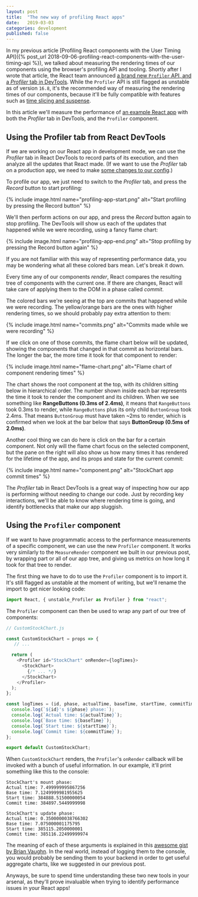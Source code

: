 ```yaml
---
layout: post
title:  "The new way of profiling React apps"
date:   2019-03-03
categories: development
published: false
---
```


In my previous article [Profiling React components with the User Timing API]({% post_url 2018-09-06-profiling-react-components-with-the-user-timing-api %}), we talked about measuring the rendering times of our components using the browser's profiling API and tooling. Shortly after I wrote that article, the React team announced [a brand new `Profiler` API, and a *Profiler* tab in DevTools](https://reactjs.org/blog/2018/09/10/introducing-the-react-profiler.html). While the `Profiler` API is still flagged as unstable as of version `16.8`, it's the recommended way of measuring the rendering times of our components, because it'll be fully compatible with features such as [time slicing and suspense](https://reactjs.org/blog/2018/03/01/sneak-peek-beyond-react-16.html).

In this article we'll measure the performance of [an example React app](https://github.com/groundberry/stock-chart-client) with both the *Profiler* tab in DevTools, and the `Profiler` component.

## Using the Profiler tab from React DevTools

If we are working on our React app in development mode, we can use the *Profiler* tab in React DevTools to record parts of its execution, and then analyze all the updates that React made. (If we want to use the *Profiler* tab on a production app, we need to make [some changes to our config](https://gist.github.com/bvaughn/25e6233aeb1b4f0cdb8d8366e54a3977).)

To profile our app, we just need to switch to the *Profiler* tab, and press the *Record* button to start profiling:

{% include image.html name="profiling-app-start.png" alt="Start profiling by pressing the Record button" %}

We'll then perform actions on our app, and press the *Record* button again to stop profiling. The DevTools will show us each of the updates that happened while we were recording, using a fancy flame chart:

{% include image.html name="profiling-app-end.png" alt="Stop profiling by pressing the Record button again" %}

If you are not familiar with this way of representing performance data, you may be wondering what all these colored bars mean. Let's break it down.

Every time any of our components *render*, React compares the resulting tree of components with the current one. If there are changes, React will take care of applying them to the DOM in a phase called *commit*.

The colored bars we're seeing at the top are commits that happened while we were recording. The yellow/orange bars are the ones with higher rendering times, so we should probably pay extra attention to them:

{% include image.html name="commits.png" alt="Commits made while we were recording" %}

If we click on one of those commits, the flame chart below will be updated, showing the components that changed in that commit as horizontal bars. The longer the bar, the more time it took for that component to render:

{% include image.html name="flame-chart.png" alt="Flame chart of component rendering times" %}

The chart shows the root component at the top, with its children sitting below in hierarchical order. The number shown inside each bar represents the time it took to render the component and its children. When we see something like **RangeButtons (0.3ms of 2.4ms)**, it means that `RangeButtons` took 0.3ms to render, while `RangeButtons` plus its only child `ButtonGroup` took 2.4ms. That means `ButtonGroup` must have taken ~2ms to render, which is confirmed when we look at the bar below that says **ButtonGroup (0.5ms of 2.0ms)**.

Another cool thing we can do here is click on the bar for a certain component. Not only will the flame chart focus on the selected component, but the pane on the right will also show us how many times it has rendered for the lifetime of the app, and its props and state for the current commit:

{% include image.html name="component.png" alt="StockChart app commit times" %}

The *Profiler* tab in React DevTools is a great way of inspecting how our app is performing without needing to change our code. Just by recording key interactions, we'll be able to know where rendering time is going, and identify bottlenecks that make our app sluggish.

## Using the `Profiler` component

If we want to have programmatic access to the performance measurements of a specific component, we can use the new `Profiler` component. It works very similarly to the `MeasureRender` component we built in our previous post, by wrapping part or all of our app tree, and giving us metrics on how long it took for that tree to render.

The first thing we have to do to use the `Profiler` component is to import it. It's still flagged as unstable at the moment of writing, but we'll rename the import to get nicer looking code:

``` js
import React, { unstable_Profiler as Profiler } from "react";
```

The `Profiler` component can then be used to wrap any part of our tree of components:

```js
// CustomStockChart.js

const CustomStockChart = props => {
   // ...

  return (
    <Profiler id="StockChart" onRender={logTimes}>
      <StockChart>
        {/* ... */}
      </StockChart>
    </Profiler>
  );
};

const logTimes = (id, phase, actualTime, baseTime, startTime, commitTime) => {
  console.log(`${id}'s ${phase} phase:`);
  console.log(`Actual time: ${actualTime}`);
  console.log(`Base time: ${baseTime}`);
  console.log(`Start time: ${startTime}`);
  console.log(`Commit time: ${commitTime}`);
};

export default CustomStockChart;
```

When `CustomStockChart` renders, the `Profiler`'s `onRender` callback will be invoked with a bunch of useful information. In our example, it'll print something like this to the console:

```
StockChart's mount phase:
Actual time: 7.499999995867256
Base time: 7.1249999981955625
Start time: 384888.51500000054
Commit time: 384897.5449999998

StockChart's update phase:
Actual time: 0.3500000038766302
Base time: 7.075000001175795
Start time: 385115.2050000001
Commit time: 385116.22499999974
```

The meaning of each of these arguments is explained in this [awesome gist by Brian Vaughn](https://gist.github.com/bvaughn/60a883af01716a03a1b3285a1029be0c). In the real world, instead of logging them to the console, you would probably be sending them to your backend in order to get useful aggregate charts, like we suggested in our previous post.

Anyways, be sure to spend time understanding these two new tools in your arsenal, as they'll prove invaluable when trying to identify performance issues in your React apps!